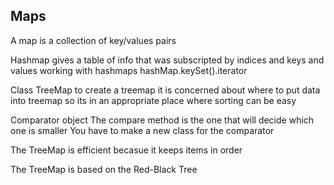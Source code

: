 ## Maps

A map is a collection of key/values pairs

Hashmap gives a table of info that was subscripted by indices and keys and values
 working with hashmaps
hashMap.keySet().iterator


Class TreeMap
to create a treemap it is concerned about where to put data into treemap so its in an appropriate place where sorting can be easy

Comparator object
The compare method is the one that will decide which one is smaller
You have to make a new class for the comparator

The TreeMap is efficient becasue it keeps items in order

The TreeMap is based on the Red-Black Tree